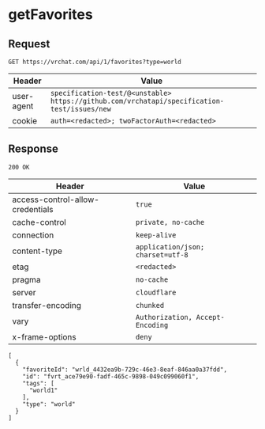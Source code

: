 # getFavorites

## Request
`GET https://vrchat.com/api/1/favorites?type=world`

| Header | Value |
| ------ | ----- |
| user-agent | `specification-test/@<unstable> https://github.com/vrchatapi/specification-test/issues/new` |
| cookie | `auth=<redacted>; twoFactorAuth=<redacted>` |


## Response
`200 OK`

| Header | Value |
| ------ | ----- |
| access-control-allow-credentials | `true` |
| cache-control | `private, no-cache` |
| connection | `keep-alive` |
| content-type | `application/json; charset=utf-8` |
| etag | `<redacted>` |
| pragma | `no-cache` |
| server | `cloudflare` |
| transfer-encoding | `chunked` |
| vary | `Authorization, Accept-Encoding` |
| x-frame-options | `deny` |

```jsonc
[
  {
    "favoriteId": "wrld_4432ea9b-729c-46e3-8eaf-846aa0a37fdd",
    "id": "fvrt_ace79e90-fadf-465c-9898-049c099060f1",
    "tags": [
      "world1"
    ],
    "type": "world"
  }
]
```
